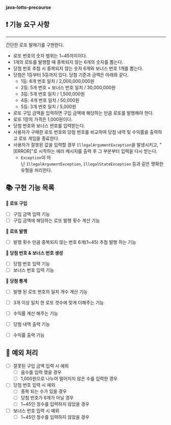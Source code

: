 <aside>


**java-lotto-precourse**

## **❗️ 기능 요구 사항**

---

간단한 로또 발매기를 구현한다.

- 로또 번호의 숫자 범위는 1~45까지이다.
- 1개의 로또를 발행할 때 중복되지 않는 6개의 숫자를 뽑는다.
- 당첨 번호 추첨 시 중복되지 않는 숫자 6개와 보너스 번호 1개를 뽑는다.
- 당첨은 1등부터 5등까지 있다. 당첨 기준과 금액은 아래와 같다.
    - 1등: 6개 번호 일치 / 2,000,000,000원
    - 2등: 5개 번호 + 보너스 번호 일치 / 30,000,000원
    - 3등: 5개 번호 일치 / 1,500,000원
    - 4등: 4개 번호 일치 / 50,000원
    - 5등: 3개 번호 일치 / 5,000원
- 로또 구입 금액을 입력하면 구입 금액에 해당하는 만큼 로또를 발행해야 한다.
- 로또 1장의 가격은 1,000원이다.
- 당첨 번호와 보너스 번호를 입력받는다.
- 사용자가 구매한 로또 번호와 당첨 번호를 비교하여 당첨 내역 및 수익률을 출력하고 로또 게임을 종료한다.
- 사용자가 잘못된 값을 입력할 경우 `IllegalArgumentException`을 발생시키고, "[ERROR]"로 시작하는 에러 메시지를 출력 후 그 부분부터 입력을 다시 받는다.
    - `Exception`이 아닌 `IllegalArgumentException`, `IllegalStateException` 등과 같은 명확한 유형을 처리한다.

## **📚 구현 기능 목록**

**📌 로또 구입**

- [ ] 구입 금액 입력 기능
- [ ] 구입 금액에 해당하는 로또 발행 횟수 계산 기능

**📌 로또 발행**

- [ ] 발행 횟수 만큼 중복되지 않는 번호 6개(1~45) 추첨 발행 하는 기능

**📌 당첨 번호 & 보너스 번호 생성**

- [ ] 당첨 번호 입력 기능
- [ ] 보너스 번호 입력 기능

**📌 당첨 통계**

- [ ] 발행 된 로또 번호의 일치 개수 계산 기능
- [ ] 3개 이상 일치 한 로또 갯수에 맞게 더해주는 기능
- [ ] 수익률 계산 해주는 기능
- [ ] 당첨 내역 출력 기능
- [ ] 수익률 출력 기능


## **🚫 예외 처리**

- [ ] 잘못된 구입 금액 입력 시 예외
  - [ ] 음수를 입력 했을 경우
  - [ ] 1,000원으로 나누어 떨어지지 않은 수를 입력한 경우

- [ ] 당첨 번호 입력 시 예외
  - [ ] 중복 되는 수가 있을 경우
  - [ ] 당첨 번호가 6개가 아닐 경우
  - [ ] 1~45인 정수를 입력하지 않았을 경우

- [ ] 보너스 번호 입력 시 예외
  - [ ] 1~45인 정수를 입력하지 않았을 경우
</aside>